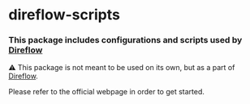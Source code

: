 # direflow-scripts
### This package includes configurations and scripts used by [Direflow](https://direflow.io)

:warning: This package is not meant to be used on its own, but as a part of [Direflow](https://direflow.io).  

Please refer to the official webpage in order to get started.